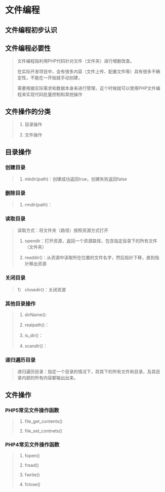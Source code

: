 # 文件编程

## 文件编程初步认识



## 文件编程必要性

> 文件编程指利用PHP代码针对文件（文件夹）进行增删改查。
>
> 在实际开发项目中，会有很多内容（文件上传、配置文件等）具有很多不确定性，不能在一开始就手动创建，
>
> 需要根据实际需求和数据本身来进行管理，这个时候就可以使用PHP文件编程来实现代码批量控制和其他操作

## 文件操作的分类

> 1)  目录操作
>
> 2)  文件操作

## 目录操作

### 创建目录

> 1)  mkdir(path)：创建成功返回true，创建失败返回false

### 删除目录

> 1) rmdir(path)：

### 读取目录

> 读取方式：将文件夹（路径）按照资源方式打开
>
> 1) opendir：打开资源，返回一个资源路径，包含指定目录下的所有文件（文件夹）
>
> 2) readdir()：从资源中读取所在位置的文件名字，然后指针下移，直到指针移出资源

### 关闭目录

> 1） closedir()：关闭资源

### 其他目录操作

> 1) dirName():
>
> 2) realpath()：
>
> 3) is_dir()：
>
> 4) scandir()：

### 递归遍历目录

> 递归遍历目录：指定一个目录的情况下，将其下的所有文件和目录，及其目录内部的所有内容都输出出来。



## 文件操作

### PHP5常见文件操作函数

> 1) file_get_contents()
>
> 2) file_set_contnets()

### PHP4常见文件操作函数

> 1) fopen()
>
> 2) fread()
>
> 3) fwrite()
>
> 4) fclose()

























